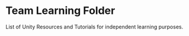 <h1> Team Learning Folder </h1> 

List of Unity Resources and Tutorials for independent learning purposes. 
